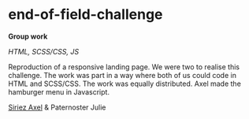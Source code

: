 # end-of-field-challenge

**Group work**

*HTML, SCSS/CSS, JS*

Reproduction of a responsive landing page. We were two to realise this challenge. The work was part in a way where both of us could code in HTML and SCSS/CSS. The work was equally distributed. Axel made the hamburger menu in Javascript.

[Siriez Axel](https://github.com/SIRIEZ-Axel) & Paternoster Julie
